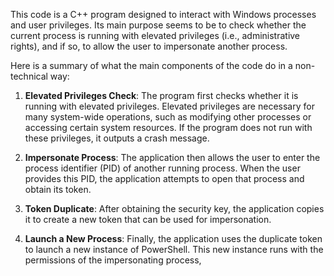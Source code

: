 This code is a C++ program designed to interact with Windows processes and user privileges. Its main purpose seems to be to check whether the current process is running with elevated privileges (i.e., administrative rights), and if so, to allow the user to impersonate another process.

Here is a summary of what the main components of the code do in a non-technical way:

1. **Elevated Privileges Check**: The program first checks whether it is running with elevated privileges. Elevated privileges are necessary for many system-wide operations, such as modifying other processes or accessing certain system resources. If the program does not run with these privileges, it outputs a crash message.


2. **Impersonate Process**: The application then allows the user to enter the process identifier (PID) of another running process. When the user provides this PID, the application attempts to open that process and obtain its token.

3. **Token Duplicate**: After obtaining the security key, the application copies it to create a new token that can be used for impersonation.

4. **Launch a New Process**: Finally, the application uses the duplicate token to launch a new instance of PowerShell. This new instance runs with the permissions of the impersonating process,

